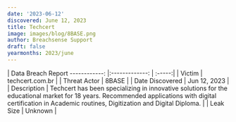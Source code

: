 ```yaml
---
date: '2023-06-12'
discovered: June 12, 2023
title: Techcert
image: images/blog/8BASE.png
author: Breachsense Support
draft: false
yearmonths: 2023/june
---
```



| Data Breach Report
------------:     |:-------------:    | :-----:|
| Victim      | techcert.com.br      | 
| Threat Actor      | 8BASE      | 
| Date Discovered      | Jun 12, 2023      | 
| Description      | Techcert has been specializing in innovative solutions for the educational market for 18 years. Recommended applications with digital certification in Academic routines, Digitization and Digital Diploma.      | 
| Leak Size      | Unknown      | 

